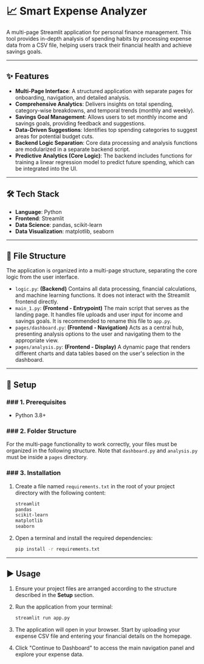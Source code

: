 # 📈 Smart Expense Analyzer

A multi-page Streamlit application for personal finance management. This tool provides in-depth analysis of spending habits by processing expense data from a CSV file, helping users track their financial health and achieve savings goals.

---

## ✨ Features

-   **Multi-Page Interface**: A structured application with separate pages for onboarding, navigation, and detailed analysis.
-   **Comprehensive Analytics**: Delivers insights on total spending, category-wise breakdowns, and temporal trends (monthly and weekly).
-   **Savings Goal Management**: Allows users to set monthly income and savings goals, providing feedback and suggestions.
-   **Data-Driven Suggestions**: Identifies top spending categories to suggest areas for potential budget cuts.
-   **Backend Logic Separation**: Core data processing and analysis functions are modularized in a separate backend script.
-   **Predictive Analytics (Core Logic)**: The backend includes functions for training a linear regression model to predict future spending, which can be integrated into the UI.

---

## 🛠️ Tech Stack

-   **Language**: Python
-   **Frontend**: Streamlit
-   **Data Science**: pandas, scikit-learn
-   **Data Visualization**: matplotlib, seaborn

---

## 📂 File Structure

The application is organized into a multi-page structure, separating the core logic from the user interface.

-   `logic.py`: **(Backend)** Contains all data processing, financial calculations, and machine learning functions. It does not interact with the Streamlit frontend directly.
-   `main_1.py`: **(Frontend - Entrypoint)** The main script that serves as the landing page. It handles file uploads and user input for income and savings goals. It is recommended to rename this file to `app.py`.
-   `pages/dashboard.py`: **(Frontend - Navigation)** Acts as a central hub, presenting analysis options to the user and navigating them to the appropriate view.
-   `pages/analysis.py`: **(Frontend - Display)** A dynamic page that renders different charts and data tables based on the user's selection in the dashboard.

---

## 🚀 Setup

### ### 1. Prerequisites

-   Python 3.8+

### ### 2. Folder Structure

For the multi-page functionality to work correctly, your files must be organized in the following structure. Note that `dashboard.py` and `analysis.py` must be inside a `pages` directory.

### ### 3. Installation

1.  Create a file named `requirements.txt` in the root of your project directory with the following content:
    ```txt
    streamlit
    pandas
    scikit-learn
    matplotlib
    seaborn
    ```

2.  Open a terminal and install the required dependencies:
    ```bash
    pip install -r requirements.txt
    ```

---

## ▶️ Usage

1.  Ensure your project files are arranged according to the structure described in the **Setup** section.

2.  Run the application from your terminal:
    ```bash
    streamlit run app.py
    ```

3.  The application will open in your browser. Start by uploading your expense CSV file and entering your financial details on the homepage.

4.  Click "Continue to Dashboard" to access the main navigation panel and explore your expense data.
